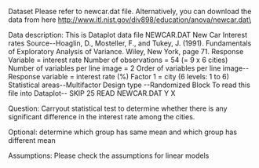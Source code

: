 Dataset
Please refer to newcar.dat file. Alternatively, you can download the data from here
http://www.itl.nist.gov/div898/education/anova/newcar.dat\

Data description:
This is Dataplot data file     NEWCAR.DAT
New Car Interest rates
Source--Hoaglin, D., Mosteller, F., and Tukey, J. (1991).
        Fundamentals of Exploratory Analysis of Variance.
        Wiley, New York, page 71.
Response Variable                  = interest rate
Number of observations             = 54 (= 9 x 6 cities)
Number of variables per line image = 2
Order of variables per line image--
   Response variable = interest rate (%)
   Factor 1          = city (6 levels: 1 to 6)
Statistical areas--Multifactor
Design type      --Randomized Block
To read this file into Dataplot--
      SKIP 25
      READ NEWCAR.DAT Y X

Question: 
Carryout statistical test to determine whether there is any significant difference in the interest rate among the cities. 

Optional: determine which group has same mean and which group has different mean

Assumptions: Please check the assumptions for linear models
